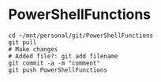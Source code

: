# PowerShellFunctions

    cd ~/mnt/personal/git/PowerShellFunctions
    git pull
    # Make changes
    # Added file?: git add filename
    git commit -a -m "comment"
    git push PowerShellFunctions

